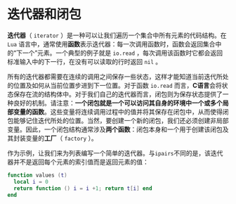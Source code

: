 # 迭代器和闭包

**迭代器**（ `iterator` ）是一种可以让我们遍历一个集合中所有元素的代码结构。在 `Lua` 语言中，通常使用**函数**表示迭代器：每一次调用函数时，函数会返回集合中的“下一个”元素。一个典型的例子就是 `io.read` ，每次调用该函数时它都会返回标准输入中的下一行，在没有可以读取的行时返回 `nil` 。

所有的迭代器都需要在连续的调用之间保存一些状态，这样才能知道当前迭代所处的位置及如何从当前位置步进到下一位置。对于函数 `io.read` 而言，**C语言**会将状态保存在流的结构体中。对于我们自己的迭代器而言，闭包则为保存状态提供了一种良好的机制。请注意：**一个闭包就是一个可以访问其自身的环境中一个或多个局部变量的函数**。这些变量将连续调用过程中的值并将其保存在闭包中，从而使得闭包能够记住迭代所处的位置。当然，要创建一个新的闭包，我们还必须创建非局部变量。因此，一个闭包结构通常涉及**两个函数**：闭包本身和一个用于创建该闭包及其封装变量的**工厂**（ `factory` ）。

作为示例，让我们来为列表编写一个简单的迭代器。与`ipairs`不同的是，该迭代器并不是返回每个元素的索引值而是返回元素的值：

```lua
function values (t)
  local i = 0
  return function () i = i +1; return t[i] end
end
```
